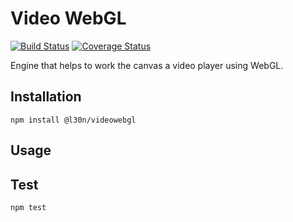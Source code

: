 # Video WebGL
[![Build Status](https://travis-ci.org/l30n/video-webgl.svg?branch=master)](https://travis-ci.org/l30n/video-webgl)
[![Coverage Status](https://coveralls.io/repos/github/l30n/video-webgl/badge.svg?branch=master)](https://coveralls.io/github/l30n/video-webgl?branch=master)

Engine that helps to work the canvas a video player using WebGL.

## Installation
    npm install @l30n/videowebgl

## Usage

## Test
    npm test

